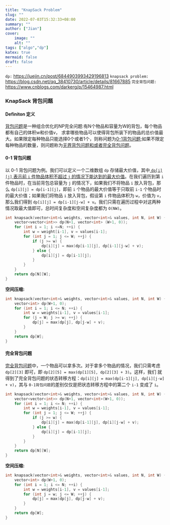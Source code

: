 ```yaml
---
title: "KnapSack Problem"
slug: ""
date: 2022-07-03T15:32:33+08:00
summary: ""
author: ["Jian"]
cover:
    image: ""
    alt: ""
tags: ["algo","dp"]
katex: true
mermaid: false
draft: false
---
```


`dp:` https://juejin.cn/post/6844903993429196813
`knapsack problem:` https://blog.csdn.net/qq_38410730/article/details/81667885
`完全背包问题:` https://www.cnblogs.com/darkerg/p/15464987.html

### KnapSack 背包问题

#### Definiton 定义

<u>背包问题</u>是一种组合优化的NP完全问题:有N个物品和容量为W的背包，每个物品都有自己的体积w和价值v， 求拿哪些物品可以使得背包所装下的物品的总价值最大。如果限定每种物品只能选择0个或者1个，则称问题为<u>0-1背包问题</u>;如果不限定每种物品的数量，则问题称为<u>无界背包问题和或者完全背包问题</u>。

#### 0-1 背包问题

以 0-1 背包问题为例。我们可以定义一个二维数组 `dp` 存储最大价值，其中<u> `dp[i][j]` 表示前 `i` 件物品体积不超过 `j` 的情况下能达到的最大价值</u>。在我们遍历到第 `i` 件物品时，在当前背包总容量为 `j` 的情况下，如果我们不将物品 `i` 放入背包，那么 `dp[i][j]
= dp[i-1][j]`，即前 `i` 个物品的最大价值等于只取前 `i-1` 个物品时的最大价值；如果我们将物品 `i` 放入背包，假设第 `i` 件物品体积为 `w`，价值为 `v`，那么我们得到 `dp[i][j] = dp[i-1][j-w] + v`。我们只需在遍历过程中对这两种情况取最大值即可，总时间复杂度和空间复杂度都为 `O(NW)`。

```c++
int knapsack(vector<int>& weights, vector<int>& values, int N, int W) {
    vector<vector<int>> dp(N+1, vector<int> (W+1, 0));
    for (int i = 1; i <=N; ++i) {
        int w = weight[i-1], v = values[i-1];
        for (int j = 1; j <= W; ++j) {
            if (j >= w) {
                dp[i][j] = max(dp[i-1][j], dp[i-1][j-w] + v);
            } else {
                dp[i][j] = dp[i-1][j];
            }
        }
    }
    return dp[N][W];
}
```

**空间压缩:**

```c++
int knapsack(vector<int>& weights, vector<int>& values, int N, int W) {
    vector<int> dp(W+1, 0);
    for (int i = 1; i <= N; ++i) {
        int w = weights[i-1], v = values[i-1];
        for (j = W; j >= w; ++j) {
            dp[j] = max(dp[j], dp[j-w] + v);
        }
    }
    return dp[W];
}
```


#### 完全背包问题

<u>完全背包问题</u>中，一个物品可以拿多次。对于拿多个物品的情况，我们只需考虑 `dp[2][3]` 即可，即 `dp[2][5] = max(dp[1][5], dp[2][3] + 3)`。这样，我们
就得到了完全背包问题的状态转移方程：`dp[i][j] = max(dp[i-1][j], dp[i][j-w] + v)`，其与 `0-1背包问题`的差别仅仅是把状态转移方程中的第二个 `i-1` 变成了 `i`。

```c++
int knapsack(vector<int>& weights, vector<int>& values, int N, int W) {
    vector<vector<int>> dp(N+1, vector<int>(W+1, 0));
    for (int i = 1; i <= N; ++i) {
        int w = weights[i-1], v = values[i-1];
        for (int j = 1; j <= W; ++j) {
            if (j >= w) {
                dp[i][j] = max(dp[i-1][j], dp[i][j-w] + v);
            } else {
                dp[i][j] = dp[i-1][j];
            }
        }
    }
    return dp[N][W];
}
```

**空间压缩:**

```c++
int knapsack(vector<int>& weights, vector<int>& values, int N, int W) {
    vector<int> dp(W+1, 0);
    for (int i = 1; i <= N; ++i) {
        int w = weights[i-1], v = values[i-1];
        for (int j = w; j <= W; ++j) {
            dp[j] = max(dp[j], dp[j-w] + v);
        }
    }
    return dp[W];
}
```